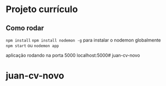 # Projeto currículo

## Como rodar

`npm install`
`npm install nodemon -g` para instalar o nodemon globalmente
`npm start` ou `nodemon app`

aplicação rodando na porta 5000
localhost:5000# juan-cv-novo
# juan-cv-novo
